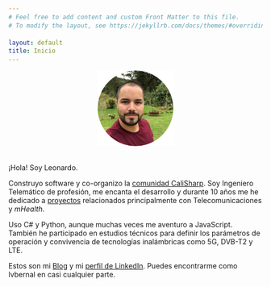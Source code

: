 ```yaml
---
# Feel free to add content and custom Front Matter to this file.
# To modify the layout, see https://jekyllrb.com/docs/themes/#overriding-theme-defaults

layout: default
title: Inicio
---
```


<center>
    <img src="/images/profile.png" height="150" />
    <br/><br/>
</center>

¡Hola! Soy Leonardo.

Construyo software y co-organizo la [comunidad CaliSharp](https://www.meetup.com/CaliSharpCO/). Soy Ingeniero Telemático de profesión, me encanta el desarrollo y durante 10 años me he dedicado a [proyectos](/proyectos) relacionados principalmente con Telecomunicaciones y _mHealth_.

Uso C# y Python, aunque muchas veces me aventuro a JavaScript. También he participado en estudios técnicos para definir los parámetros de operación y convivencia de tecnologías inalámbricas como 5G, DVB-T2 y LTE.

Estos son mi [Blog](https://blog.lvbernal.com/) y mi [perfil de LinkedIn](https://www.linkedin.com/in/lvbernal/). Puedes encontrarme como lvbernal en casi cualquier parte.
